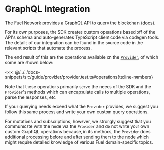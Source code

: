 # GraphQL Integration

The Fuel Network provides a GraphQL API to query the blockchain ([docs](https://docs.fuel.network/docs/graphql/overview/)).

For its own purposes, the SDK creates custom operations based off of the API's schema and auto-generates TypeScript client code via codegen tools.
The details of our integration can be found in the source code in the relevant [scripts](https://github.com/FuelLabs/fuels-ts/blob/e6df29c2d4ef373c6d266ba08110d6480732f0e1/packages/account/package.json#L42) that automate the process.

The end result of this are the operations available on the [`Provider`](../providers/index.md), of which some are shown below:

<<< @/../../docs-snippets/src/guide/provider/provider.test.ts#operations{ts:line-numbers}

Note that these operations primarily serve the needs of the SDK and the `Provider`'s methods which can encapsulate calls to multiple operations, parse the responses, etc.

If your querying needs exceed what the `Provider` provides, we suggest you follow this same process and write your own custom query operations.

For mutations and subscriptions, however, we strongly suggest that you communicate with the node via the `Provider` and do not write your own custom GraphQL operations because, in its methods, the `Provider` does additional processing before and after sending them to the node which might require detailed knowledge of various Fuel domain-specific topics.
